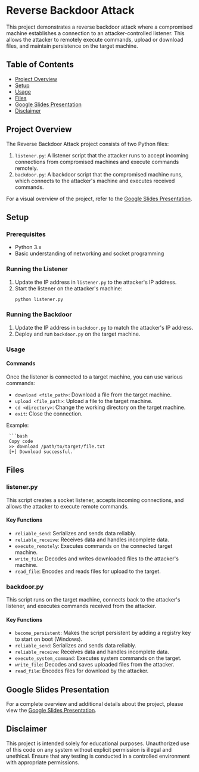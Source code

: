 # Reverse Backdoor Attack

This project demonstrates a reverse backdoor attack where a compromised machine establishes a connection to an attacker-controlled listener. This allows the attacker to remotely execute commands, upload or download files, and maintain persistence on the target machine.

## Table of Contents
- [Project Overview](#project-overview)
- [Setup](#setup)
- [Usage](#usage)
- [Files](#files)
- [Google Slides Presentation](#google-slides-presentation)
- [Disclaimer](#disclaimer)

## Project Overview
The Reverse Backdoor Attack project consists of two Python files:
1. `listener.py`: A listener script that the attacker runs to accept incoming connections from compromised machines and execute commands remotely.
2. `backdoor.py`: A backdoor script that the compromised machine runs, which connects to the attacker's machine and executes received commands.

For a visual overview of the project, refer to the [Google Slides Presentation](https://docs.google.com/presentation/d/1cR8Kd3NaZGm7ixpJIfu66Cd8MsmYCI3oFXDkPCdrfos/edit#slide=id.g4dfce81f19_0_45).

## Setup

### Prerequisites
- Python 3.x
- Basic understanding of networking and socket programming

### Running the Listener
1. Update the IP address in `listener.py` to the attacker's IP address.
2. Start the listener on the attacker's machine:
   ```bash
   python listener.py
### Running the Backdoor
1. Update the IP address in `backdoor.py` to match the attacker's IP address.
2. Deploy and run `backdoor.py` on the target machine.

### Usage

#### Commands
Once the listener is connected to a target machine, you can use various commands:

- `download <file_path>`: Download a file from the target machine.
- `upload <file_path>`: Upload a file to the target machine.
- `cd <directory>`: Change the working directory on the target machine.
- `exit`: Close the connection.

Example:

     ```bash
     Copy code
     >> download /path/to/target/file.txt
     [+] Download successful.
     
## Files

### listener.py
This script creates a socket listener, accepts incoming connections, and allows the attacker to execute remote commands.

#### Key Functions
- `reliable_send`: Serializes and sends data reliably.
- `reliable_receive`: Receives data and handles incomplete data.
- `execute_remotely`: Executes commands on the connected target machine.
- `write_file`: Decodes and writes downloaded files to the attacker's machine.
- `read_file`: Encodes and reads files for upload to the target.

### backdoor.py
This script runs on the target machine, connects back to the attacker's listener, and executes commands received from the attacker.

#### Key Functions
- `become_persistent`: Makes the script persistent by adding a registry key to start on boot (Windows).
- `reliable_send`: Serializes and sends data reliably.
- `reliable_receive`: Receives data and handles incomplete data.
- `execute_system_command`: Executes system commands on the target.
- `write_file`: Decodes and saves uploaded files from the attacker.
- `read_file`: Encodes files for download by the attacker.

## Google Slides Presentation
For a complete overview and additional details about the project, please view the [Google Slides Presentation](https://docs.google.com/presentation/d/1cR8Kd3NaZGm7ixpJIfu66Cd8MsmYCI3oFXDkPCdrfos/edit#slide=id.g4dfce81f19_0_45).

## Disclaimer
This project is intended solely for educational purposes. Unauthorized use of this code on any system without explicit permission is illegal and unethical. Ensure that any testing is conducted in a controlled environment with appropriate permissions.
